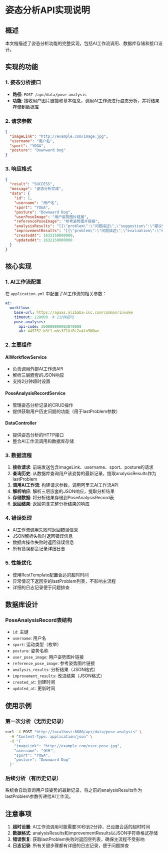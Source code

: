 # 姿态分析API实现说明

## 概述
本文档描述了姿态分析功能的完整实现，包括AI工作流调用、数据库存储和接口设计。

## 实现的功能

### 1. 姿态分析接口
- **路径**: `POST /api/data/pose-analysis`
- **功能**: 接收用户图片链接和基本信息，调用AI工作流进行姿态分析，并将结果存储到数据库

### 2. 请求参数
```json
{
  "imageLink": "http://example.com/image.jpg",
  "username": "用户名",
  "sport": "YOGA",
  "posture": "Downward Dog"
}
```

### 3. 响应格式
```json
{
  "result": "SUCCESS",
  "message": "姿态分析完成",
  "data": {
    "id": 1,
    "username": "用户名",
    "sport": "YOGA",
    "posture": "Downward Dog",
    "userPoseImage": "用户姿势图片链接",
    "referencePoseImage": "参考姿势图片链接",
    "analysisResults": "[{\"problem\":\"问题描述\",\"suggestion\":\"建议\",\"isLastProblem\":false}]",
    "improvementResults": "[{\"problem\":\"问题描述\",\"evaluation\":\"评估结果\"}]",
    "createdAt": 1632150000000,
    "updatedAt": 1632150000000
  }
}
```

## 核心实现

### 1. AI工作流配置
在 `application.yml` 中配置了AI工作流的相关参数：
```yaml
ai:
  workflow:
    base-url: https://apaas.alibaba-inc.com/common/invoke
    timeout: 120000  # 2分钟超时
    pose-analysis:
      api-code: 360000000003870008
      ak: 445752-b3f1-mbs3Z1OiBL2u4fo5NDwe
```

### 2. 主要组件

#### AiWorkflowService
- 负责调用外部AI工作流API
- 解析三层嵌套的JSON响应
- 支持2分钟超时设置

#### PoseAnalysisRecordService
- 管理姿态分析记录的CRUD操作
- 提供获取用户历史问题的功能（用于lastProblem参数）

#### DataController
- 提供姿态分析的HTTP接口
- 整合AI工作流调用和数据库存储

### 3. 数据流程

1. **接收请求**: 前端发送包含imageLink、username、sport、posture的请求
2. **查询历史**: 从数据库查询用户该姿势的最新记录，提取analysisResults作为lastProblem
3. **调用AI工作流**: 构建请求参数，调用阿里云AI工作流API
4. **解析响应**: 解析三层嵌套的JSON响应，提取分析结果
5. **存储数据**: 将分析结果存储到PoseAnalysisRecord表
6. **返回结果**: 返回包含完整分析结果的响应

### 4. 错误处理
- AI工作流调用失败时返回错误信息
- JSON解析失败时返回错误信息
- 数据库操作失败时返回错误信息
- 所有错误都会记录详细日志

### 5. 性能优化
- 使用RestTemplate配置合适的超时时间
- 异常情况下返回空的lastProblem列表，不影响主流程
- 详细的日志记录便于问题排查

## 数据库设计

### PoseAnalysisRecord表结构
- `id`: 主键
- `username`: 用户名
- `sport`: 运动类型（枚举）
- `posture`: 姿势名称
- `user_pose_image`: 用户姿势图片链接
- `reference_pose_image`: 参考姿势图片链接
- `analysis_results`: 分析结果（JSON格式）
- `improvement_results`: 改进结果（JSON格式）
- `created_at`: 创建时间
- `updated_at`: 更新时间

## 使用示例

### 第一次分析（无历史记录）
```bash
curl -X POST "http://localhost:8080/api/data/pose-analysis" \
  -H "Content-Type: application/json" \
  -d '{
    "imageLink": "http://example.com/user-pose.jpg",
    "username": "张三",
    "sport": "YOGA",
    "posture": "Downward Dog"
  }'
```

### 后续分析（有历史记录）
系统会自动查询用户该姿势的最新记录，将之前的analysisResults作为lastProblem参数传递给AI工作流。

## 注意事项

1. **超时设置**: AI工作流调用可能需要30秒到2分钟，已设置合适的超时时间
2. **数据格式**: analysisResults和improvementResults以JSON字符串格式存储
3. **错误恢复**: 获取lastProblem失败时返回空列表，确保主流程不受影响
4. **日志记录**: 所有关键步骤都有详细的日志记录，便于问题排查
